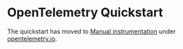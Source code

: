 # OpenTelemetry Quickstart

The quickstart has moved to [Manual instrumentation] under [opentelemetry.io](https://opentelemetry.io).

[Manual instrumentation]: https://opentelemetry.io/docs/instrumentation/java/manual_instrumentation/
